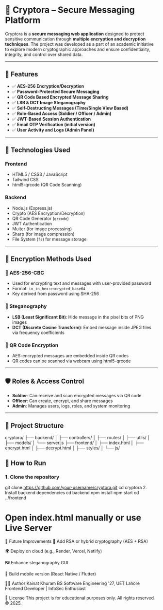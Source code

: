 # 🔐 Cryptora – Secure Messaging Platform

Cryptora is a **secure messaging web application** designed to protect sensitive communication through **multiple encryption and decryption techniques**. The project was developed as a part of an academic initiative to explore modern cryptographic approaches and ensure confidentiality, integrity, and control over shared data.

---

## 📌 Features

- ✅ **AES-256 Encryption/Decryption**
- ✅ **Password-Protected Secure Messaging**
- ✅ **QR Code Based Encrypted Message Sharing**
- ✅ **LSB & DCT Image Steganography**
- ✅ **Self-Destructing Messages (Time/Single View Based)**
- ✅ **Role-Based Access (Soldier / Officer / Admin)**
- ✅ **JWT-Based Session Authentication**
- ✅ **Email OTP Verification (initial version)**
- ✅ **User Activity and Logs (Admin Panel)**

---

## 🔧 Technologies Used

### Frontend
- HTML5 / CSS3 / JavaScript
- Tailwind CSS
- html5-qrcode (QR Code Scanning)

### Backend
- Node.js (Express.js)
- Crypto (AES Encryption/Decryption)
- QR Code Generator (`qrcode`)
- JWT Authentication
- Multer (for image processing)
- Sharp (for image compression)
- File System (`fs`) for message storage

---

## 🔐 Encryption Methods Used

### 🔸 AES-256-CBC
- Used for encrypting text and messages with user-provided password
- Format: `iv_in_hex:encrypted_base64`
- Key derived from password using SHA-256

### 🔸 Steganography
- **LSB (Least Significant Bit)**: Hide message in the pixel bits of PNG images
- **DCT (Discrete Cosine Transform)**: Embed message inside JPEG files via frequency coefficients

### 🔸 QR Code Encryption
- AES-encrypted messages are embedded inside QR codes
- QR codes can be scanned via webcam using html5-qrcode

---

## 🛡️ Roles & Access Control

- **Soldier**: Can receive and scan encrypted messages via QR code
- **Officer**: Can create, encrypt, and share messages
- **Admin**: Manages users, logs, roles, and system monitoring

---

## 📂 Project Structure

cryptora/
├── backend/
│ ├── controllers/
│ ├── routes/
│ ├── utils/
│ ├── models/
│ └── server.js
├── frontend/
│ ├── index.html
│ ├── encrypt.html
│ ├── decrypt.html
│ ├── styles/
│ └── js/
## 🚀 How to Run

### 1. Clone the repository
git clone https://github.com/your-username/cryptora.git
cd cryptora
2. Install backend dependencies
cd backend
npm install
npm start
cd ../frontend
# Open index.html manually or use Live Server
📝 Future Improvements
🔐 Add RSA or hybrid cryptography (AES + RSA)

🌍 Deploy on cloud (e.g., Render, Vercel, Netlify)

🖼️ Enhance steganography GUI

📱 Build mobile version (React Native / Flutter)

🙋‍♀️ Author
Kainat Khuram
BS Software Engineering '27, UET Lahore
Frontend Developer | InfoSec Enthusiast

📌 License
This project is for educational purposes only. All rights reserved © 2025.
